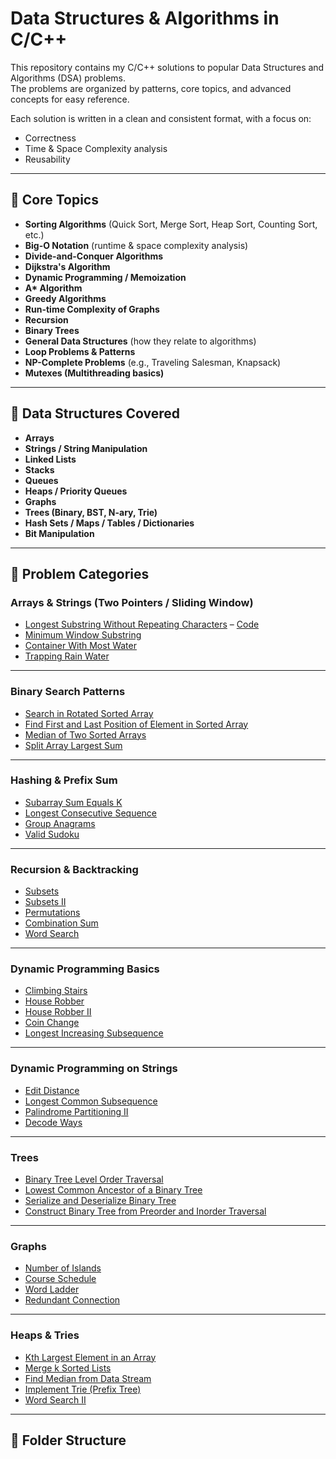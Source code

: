 # Data Structures & Algorithms in C/C++

This repository contains my C/C++ solutions to popular Data Structures and Algorithms (DSA) problems.  
The problems are organized by patterns, core topics, and advanced concepts for easy reference.  

Each solution is written in a clean and consistent format, with a focus on:
- Correctness
- Time & Space Complexity analysis
- Reusability

---

## 📖 Core Topics

- **Sorting Algorithms** (Quick Sort, Merge Sort, Heap Sort, Counting Sort, etc.)
- **Big-O Notation** (runtime & space complexity analysis)
- **Divide-and-Conquer Algorithms**
- **Dijkstra's Algorithm**
- **Dynamic Programming / Memoization**
- **A\* Algorithm**
- **Greedy Algorithms**
- **Run-time Complexity of Graphs**
- **Recursion**
- **Binary Trees**
- **General Data Structures** (how they relate to algorithms)
- **Loop Problems & Patterns**
- **NP-Complete Problems** (e.g., Traveling Salesman, Knapsack)
- **Mutexes (Multithreading basics)**

---

## 📂 Data Structures Covered

- **Arrays**
- **Strings / String Manipulation**
- **Linked Lists**
- **Stacks**
- **Queues**
- **Heaps / Priority Queues**
- **Graphs**
- **Trees (Binary, BST, N-ary, Trie)**
- **Hash Sets / Maps / Tables / Dictionaries**
- **Bit Manipulation**

---

## 🚀 Problem Categories

### Arrays & Strings (Two Pointers / Sliding Window)
- [Longest Substring Without Repeating Characters](https://leetcode.com/problems/longest-substring-without-repeating-characters/) – [Code](strings/longest_substring.cpp)
- [Minimum Window Substring](https://leetcode.com/problems/minimum-window-substring/)
- [Container With Most Water](https://leetcode.com/problems/container-with-most-water/)
- [Trapping Rain Water](https://leetcode.com/problems/trapping-rain-water/)

---

### Binary Search Patterns
- [Search in Rotated Sorted Array](https://leetcode.com/problems/search-in-rotated-sorted-array/)
- [Find First and Last Position of Element in Sorted Array](https://leetcode.com/problems/find-first-and-last-position-of-element-in-sorted-array/)
- [Median of Two Sorted Arrays](https://leetcode.com/problems/median-of-two-sorted-arrays/)
- [Split Array Largest Sum](https://leetcode.com/problems/split-array-largest-sum/)

---

### Hashing & Prefix Sum
- [Subarray Sum Equals K](https://leetcode.com/problems/subarray-sum-equals-k/)
- [Longest Consecutive Sequence](https://leetcode.com/problems/longest-consecutive-sequence/)
- [Group Anagrams](https://leetcode.com/problems/group-anagrams/)
- [Valid Sudoku](https://leetcode.com/problems/valid-sudoku/)

---

### Recursion & Backtracking
- [Subsets](https://leetcode.com/problems/subsets/)
- [Subsets II](https://leetcode.com/problems/subsets-ii/)
- [Permutations](https://leetcode.com/problems/permutations/)
- [Combination Sum](https://leetcode.com/problems/combination-sum/)
- [Word Search](https://leetcode.com/problems/word-search/)

---

### Dynamic Programming Basics
- [Climbing Stairs](https://leetcode.com/problems/climbing-stairs/)
- [House Robber](https://leetcode.com/problems/house-robber/)
- [House Robber II](https://leetcode.com/problems/house-robber-ii/)
- [Coin Change](https://leetcode.com/problems/coin-change/)
- [Longest Increasing Subsequence](https://leetcode.com/problems/longest-increasing-subsequence/)

---

### Dynamic Programming on Strings
- [Edit Distance](https://leetcode.com/problems/edit-distance/)
- [Longest Common Subsequence](https://leetcode.com/problems/longest-common-subsequence/)
- [Palindrome Partitioning II](https://leetcode.com/problems/palindrome-partitioning-ii/)
- [Decode Ways](https://leetcode.com/problems/decode-ways/)

---

### Trees
- [Binary Tree Level Order Traversal](https://leetcode.com/problems/binary-tree-level-order-traversal/)
- [Lowest Common Ancestor of a Binary Tree](https://leetcode.com/problems/lowest-common-ancestor-of-a-binary-tree/)
- [Serialize and Deserialize Binary Tree](https://leetcode.com/problems/serialize-and-deserialize-binary-tree/)
- [Construct Binary Tree from Preorder and Inorder Traversal](https://leetcode.com/problems/construct-binary-tree-from-preorder-and-inorder-traversal/)

---

### Graphs
- [Number of Islands](https://leetcode.com/problems/number-of-islands/)
- [Course Schedule](https://leetcode.com/problems/course-schedule/)
- [Word Ladder](https://leetcode.com/problems/word-ladder/)
- [Redundant Connection](https://leetcode.com/problems/redundant-connection/)

---

### Heaps & Tries
- [Kth Largest Element in an Array](https://leetcode.com/problems/kth-largest-element-in-an-array/)
- [Merge k Sorted Lists](https://leetcode.com/problems/merge-k-sorted-lists/)
- [Find Median from Data Stream](https://leetcode.com/problems/find-median-from-data-stream/)
- [Implement Trie (Prefix Tree)](https://leetcode.com/problems/implement-trie-prefix-tree/)
- [Word Search II](https://leetcode.com/problems/word-search-ii/)

---

## 📂 Folder Structure


